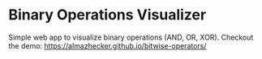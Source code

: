 # Binary Operations Visualizer

Simple web app to visualize binary operations (AND, OR, XOR).
Checkout the demo: https://almazhecker.github.io/bitwise-operators/
